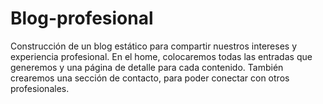 # Blog-profesional
Construcción de un blog estático para compartir nuestros intereses y experiencia profesional. En el home, colocaremos todas las entradas que generemos y una página de detalle para cada contenido. También crearemos una sección de contacto, para poder conectar con otros profesionales.
